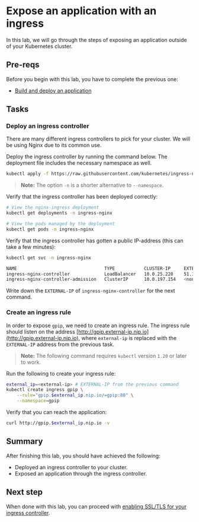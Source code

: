 # Expose an application with an ingress

In this lab, we will go through the steps of exposing an application outside of your Kubernetes cluster.

## Pre-reqs

Before you begin with this lab, you have to complete the previous one:

* [Build and deploy an application](./01-deploy-application.md)

## Tasks

### Deploy an ingress controller

There are many different ingress controllers to pick for your cluster. We will be using Nginx due to its common use.

Deploy the ingress controller by running the command below. The deployment file includes the necessary namespace as well.

```bash
kubectl apply -f https://raw.githubusercontent.com/kubernetes/ingress-nginx/controller-v0.44.0/deploy/static/provider/cloud/deploy.yaml
```

> **Note:** The option `-n` is a shorter alternative to `--namespace`.

Verify that the ingress controller has been deployed correctly:

```bash
# View the nginx-ingress deployment
kubectl get deployments -n ingress-nginx

# View the pods managed by the deployment
kubectl get pods -n ingress-nginx
```

Verify that the ingress controller has gotten a public IP-address (this can take a few minutes):

```bash
kubectl get svc -n ingress-nginx

NAME                                 TYPE           CLUSTER-IP     EXTERNAL-IP     PORT(S)                      AGE
ingress-nginx-controller             LoadBalancer   10.0.25.228    51.124.87.220   80:30880/TCP,443:32491/TCP   7m34s
ingress-nginx-controller-admission   ClusterIP      10.0.197.154   <none>          443/TCP                      7m34s
```

Write down the `EXTERNAL-IP` of `ingress-nginx-controller` for the next command.

### Create an ingress rule

In order to expose `gpip`, we need to create an ingress rule. The ingress rule should listen on the address [http://gpip.external-ip.nip.io](http://gpip.external-ip.nip.io), where `external-ip` is replaced with the `EXTERNAL-IP` address from the previous task.

> **Note:** The following command requires `kubectl` version `1.20` or later to work.

Run the following to create your ingress rule:

```bash
external_ip=<external-ip> # EXTERNAL-IP from the previous command
kubectl create ingress gpip \
    --rule="gpip.$external_ip.nip.io/=gpip:80" \
    --namespace=gpip
```

Verify that you can reach the application:

```bash
curl http://gpip.$external_ip.nip.io -v
```

## Summary

After finishing this lab, you should have achieved the following:

* Deployed an ingress controller to your cluster.
* Exposed an application through the ingress controller.

## Next step

When done with this lab, you can proceed with [enabling SSL/TLS for your ingress controller](./03-secure-ingress.md).
